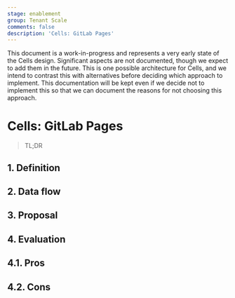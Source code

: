 ```yaml
---
stage: enablement
group: Tenant Scale
comments: false
description: 'Cells: GitLab Pages'
---
```


This document is a work-in-progress and represents a very early state of the
Cells design. Significant aspects are not documented, though we expect to add
them in the future. This is one possible architecture for Cells, and we intend to
contrast this with alternatives before deciding which approach to implement.
This documentation will be kept even if we decide not to implement this so that
we can document the reasons for not choosing this approach.

# Cells: GitLab Pages

> TL;DR

## 1. Definition

## 2. Data flow

## 3. Proposal

## 4. Evaluation

## 4.1. Pros

## 4.2. Cons

